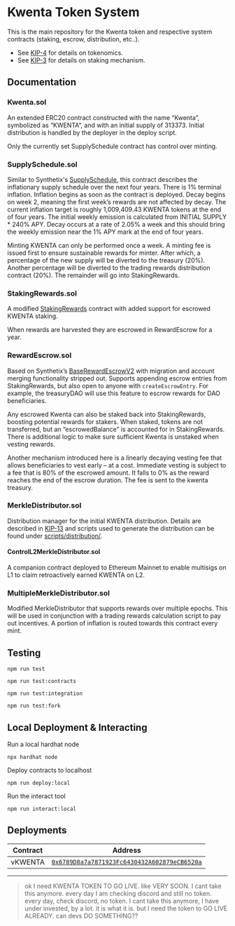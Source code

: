 # Kwenta Token System

This is the main repository for the Kwenta token and respective system contracts (staking, escrow, distribution, etc..). 

- See [KIP-4](https://kips.kwenta.io/kips/kip-4/) for details on tokenomics.
- See [KIP-3](https://kips.kwenta.io/kips/kip-3/) for details on staking mechanism.

## Documentation

### Kwenta.sol

An extended ERC20 contract constructed with the name “Kwenta”, symbolized as “KWENTA”, and with an initial supply of 313373. Initial distribution is handled by the deployer in the deploy script.

Only the currently set SupplySchedule contract has control over minting.

### SupplySchedule.sol

Similar to Synthetix's [SupplySchedule](https://github.com/Synthetixio/synthetix/blob/204b13bfdfd3c67cb48f875fc314b306965f39cf/contracts/SupplySchedule.sol), this contract describes the inflationary supply schedule over the next four years. There is 1% terminal inflation. Inflation begins as soon as the contract is deployed. Decay begins on week 2, meaning the first week’s rewards are not affected by decay. The current inflation target is roughly 1,009,409.43 KWENTA tokens at the end of four years. The initial weekly emission is calculated from INITIAL SUPPLY * 240% APY. Decay occurs at a rate of 2.05% a week and this should bring the weekly emission near the 1% APY mark at the end of four years.

Minting KWENTA can only be performed once a week. A minting fee is issued first to ensure sustainable rewards for minter. After which, a percentage of the new supply will be diverted to the treasury (20%). Another percentage will be diverted to the trading rewards distribution contract (20%). The remainder will go into StakingRewards.

### StakingRewards.sol

A modified [StakingRewards](https://github.com/Synthetixio/synthetix/blob/204b13bfdfd3c67cb48f875fc314b306965f39cf/contracts/StakingRewards.sol) contract with added support for escrowed KWENTA staking.

When rewards are harvested they are escrowed in RewardEscrow for a year.

### RewardEscrow.sol

Based on Synthetix’s [BaseRewardEscrowV2](https://github.com/Synthetixio/synthetix/blob/204b13bfdfd3c67cb48f875fc314b306965f39cf/contracts/BaseRewardEscrowV2.sol) with migration and account merging functionality stripped out. Supports appending escrow entries from StakingRewards, but also open to anyone with `createEscrowEntry`. For example, the treasuryDAO will use this feature to escrow rewards for DAO beneficiaries. 

Any escrowed Kwenta can also be staked back into StakingRewards, boosting potential rewards for stakers. When staked, tokens are not transferred, but an “escrowedBalance” is accounted for in StakingRewards. There is additional logic to make sure sufficient Kwenta is unstaked when vesting rewards. 

Another mechanism introduced here is a linearly decaying vesting fee that allows beneficiaries to vest early – at a cost. Immediate vesting is subject to a fee that is 80% of the escrowed amount. It falls to 0% as the reward reaches the end of the escrow duration. The fee is sent to the kwenta treasury. 

### MerkleDistributor.sol

Distribution manager for the initial KWENTA distribution. Details are described in [KIP-13](https://kips.kwenta.io/kips/kip-13/) and scripts used to generate the distribution can be found under [scripts/distribution/](scripts/distribution/).

#### ControlL2MerkleDistributor.sol

A companion contract deployed to Ethereum Mainnet to enable multisigs on L1 to claim retroactively earned KWENTA on L2. 

### MultipleMerkleDistributor.sol

Modified MerkleDistributor that supports rewards over multiple epochs. This will be used in conjunction with a trading rewards calculation script to pay out incentives. A portion of inflation is routed towards this contract every mint.

## Testing

```
npm run test
```
```
npm run test:contracts
```
```
npm run test:integration
```
```
npm run test:fork
```

## Local Deployment & Interacting

Run a local hardhat node
```
npx hardhat node
```
Deploy contracts to localhost
```
npm run deploy:local
```
Run the interact tool
```
npm run interact:local
```
## Deployments

| Contract | Address |
| --- | --- |
|vKWENTA | [`0x6789D8a7a7871923Fc6430432A602879eCB6520a`](https://optimistic.etherscan.io/token/0x6789d8a7a7871923fc6430432a602879ecb6520a) |

---

> ok I need KWENTA TOKEN TO GO LIVE. like VERY SOON. I cant take this anymore. every day I am checking discord and still no token. every day, check discord, no token. I cant take this anymore, I have under invested, by a lot. it is what it is. but I need the token to GO LIVE ALREADY. can devs DO SOMETHING??
